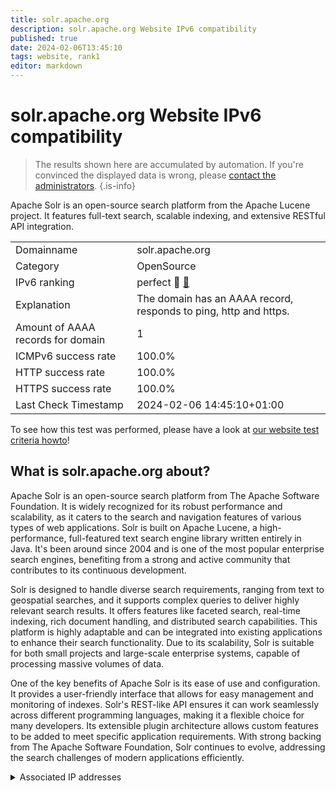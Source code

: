 ```yaml
---
title: solr.apache.org
description: solr.apache.org Website IPv6 compatibility
published: true
date: 2024-02-06T13:45:10
tags: website, rank1
editor: markdown
---
```


# solr.apache.org Website IPv6 compatibility

> The results shown here are accumulated by automation. If you're convinced the displayed data is wrong, please [contact the administrators](/howto/chat). 
{.is-info}

Apache Solr is an open-source search platform from the Apache Lucene project. It features full-text search, scalable indexing, and extensive RESTful API integration.


|   |   |
| - | - |
| Domainname | solr.apache.org
| Category | OpenSource |
| IPv6 ranking | perfect :1st_place_medal: [🔗](/howto/ranking) |
| Explanation | The domain has an AAAA record, responds to ping, http and https. |
| Amount of AAAA records for domain | 1 |
| ICMPv6 success rate | 100.0%|
| HTTP success rate | 100.0% |
| HTTPS success rate | 100.0% |
| Last Check Timestamp | 2024-02-06 14:45:10+01:00 |

To see how this test was performed, please have a look at [our website test criteria howto](/howto/testcriteria/website)!


## What is solr.apache.org about?
Apache Solr is an open-source search platform from The Apache Software Foundation. It is widely recognized for its robust performance and scalability, as it caters to the search and navigation features of various types of web applications. Solr is built on Apache Lucene, a high-performance, full-featured text search engine library written entirely in Java. It's been around since 2004 and is one of the most popular enterprise search engines, benefiting from a strong and active community that contributes to its continuous development.

Solr is designed to handle diverse search requirements, ranging from text to geospatial searches, and it supports complex queries to deliver highly relevant search results. It offers features like faceted search, real-time indexing, rich document handling, and distributed search capabilities. This platform is highly adaptable and can be integrated into existing applications to enhance their search functionality. Due to its scalability, Solr is suitable for both small projects and large-scale enterprise systems, capable of processing massive volumes of data.

One of the key benefits of Apache Solr is its ease of use and configuration. It provides a user-friendly interface that allows for easy management and monitoring of indexes. Solr's REST-like API ensures it can work seamlessly across different programming languages, making it a flexible choice for many developers. Its extensible plugin architecture allows custom features to be added to meet specific application requirements. With strong backing from The Apache Software Foundation, Solr continues to evolve, addressing the search challenges of modern applications efficiently.



<details>
<summary>Associated IP addresses</summary>

2a04:4e42::644

</details>
